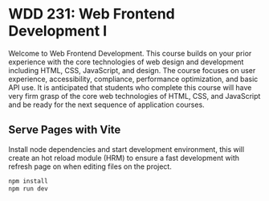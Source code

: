 # WDD 231: Web Frontend Development I

Welcome to Web Frontend Development. This course builds on your prior experience with the core
technologies of web design and development including HTML, CSS, JavaScript, and design. The
course focuses on user experience, accessibility, compliance, performance optimization, and
basic API use. It is anticipated that students who complete this course will have very firm
grasp of the core web technologies of HTML, CSS, and JavaScript and be ready for the next
sequence of application courses.

## Serve Pages with Vite

Install node dependencies and start development environment, this will create an hot reload
module (HRM) to ensure a fast development with refresh page on when editing files on the
project.
```bash
npm install
npm run dev
```
